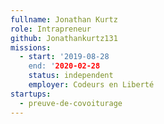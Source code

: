 ```yaml
---
fullname: Jonathan Kurtz
role: Intrapreneur
github: Jonathankurtz131
missions:
  - start: '2019-08-28
    end: '2020-02-28
    status: independent
    employer: Codeurs en Liberté
startups:
  - preuve-de-covoiturage
---
```

